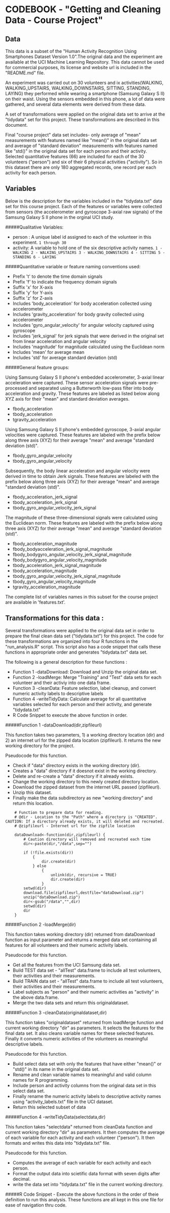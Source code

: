 # CODEBOOK - "Getting and Cleaning Data - Course Project"

## Data
This data is a subset of the "Human Activity Recognition Using Smartphones Dataset Version 1.0".The original data and the experiment are available at the UCI Machine Learning Repository. This data cannot be used for commercial purposes, its license and website url is included in the "README.md" file.

An experiment was carried out on 30 volunteers and ix activities(WALKING, WALKING_UPSTAIRS, WALKING_DOWNSTAIRS, SITTING, STANDING, LAYING) they performed while wearing a smartphone (Samsung Galaxy S II) on their waist. Using the sensors embedded in this phone, a lot of data were gathered, and several data elements were derived from these data. 

A set of transformations were applied on the original data set to arrive at the "tidydata" set for this project. These transformations are described in this document.

Final "course project" data set includes- only average of "mean" measurements with features named like "mean()" in the original data set and 
average of "standard deviation" measurements  with features named like "std()" in the original data set for each person and their activity.
Selected quantitative features (66) are included for each of the 30 volunteers ("person") and six of their 6 physical activities ("activity"). 
So in this dataset there are only 180 aggregated records, one record per each activity for each person. 

## Variables

Below is the description for the variables included in the "tidydata.txt" data set for this course project. Each of the features or variables were collected from sensors (the accelerometer and gyroscope 3-axial raw signals) of the Samsung Galaxy S II phone in the orginal UCI study.

#####Qualitative Variables:
* person : A unique label id assigned to each of the volunteer in this experiment.
		```
		1 through 30
		```
* activity: A variable to hold one of the six descriptive activity names.
		```
		1 - WALKING
		2 - WALKING_UPSTAIRS
		3 - WALKING_DOWNSTAIRS
		4 - SITTING
		5 - STANDING
		6 - LAYING
		```

#####Quantitative variable or feature naming conventions used:

* Prefix 't' to denote the time domain signals
* Prefix 'f' to indicate the frequency domain signals
* Suffix 'x' for X-axis
* Suffix 'y' for Y-axis
* Suffix 'z' for Z-axis
* Includes 'body_acceleration' for body acceleration collected using accelerometer
* Includes 'gravity_acceleration' for body gravity collected using accelerometer
* Includes 'gyro_angular_velocity' for angular velocity captured using gyroscope
* Includes 'jerk_signal' for jerk signals that were derived in the original set from linear acceleration and angular velocity
* Includes 'magnitude'  for magnitude calculated using the Euclidean norm 
* Includes 'mean' for average mean
* Includes 'std' for average standard deviation (std)

#####General feature groups:

Using Samsung Galaxy S II phone's embedded accelerometer, 3-axial linear acceleration were captured. These sensor acceleration signals were pre-processed and separated using a Butterworth low-pass filter into body acceleration and gravity. These features are labeled as listed below along XYZ axis for their "mean" and standard deviation averages. 

* fbody_acceleration
* tbody_acceleration
* tgravity_acceleration


Using Samsung Galaxy S II phone's embedded gyroscope, 3-axial angular velocities were captured. These features are labeled with the prefix below along three axis (XYZ) for their average "mean" and average "standard deviation (std)".

* fbody_gyro_angular_velocity
* tbody_gyro_angular_velocity


Subsequently, the body linear acceleration and angular velocity were derived in time to obtain Jerk signals. These features are labeled with the prefix below along three axis (XYZ) for their average "mean" and average "standard deviation (std)".

* fbody_acceleration_jerk_signal
* tbody_acceleration_jerk_signal
* tbody_gyro_angular_velocity_jerk_signal

The magnitude of these three-dimensional signals were calculated using the Euclidean norm. These features are labeled with the prefix below along three axis (XYZ) for their average "mean" and average "standard deviation (std)".

* fbody_acceleration_magnitude
* fbody_bodyacceleration_jerk_signal_magnitude
* fbody_bodygyro_angular_velocity_jerk_signal_magnitude
* fbody_bodygyro_angular_velocity_magnitude
* tbody_acceleration_jerk_signal_magnitude
* tbody_acceleration_magnitude
* tbody_gyro_angular_velocity_jerk_signal_magnitude
* tbody_gyro_angular_velocity_magnitude
* tgravity_acceleration_magnitude

The complete list of variables names in this subset for the course project are available in 'features.txt'.

## Transformations for this data : 
Several transformations were applied to the original data set in order to prepare the final clean data set ("tidydata.txt") for this project. The code for these transformations are organized into four R functions in the "run_analysis.R" script. This script also has a code snippet that calls these functions in appropriate order and generates "tidydata.txt" data set. 
	
The following is a general description for these functions :
	
* Function 1 -dataDownload: Download and Unzip the original data set.
* Function 2 -loadMerge: Merge "Training" and "Test" data sets for each volunteer and their activiy into one data frame.
* Function 3 -cleanData: Feature selection, label cleanup, and convert numeric activity labels to descriptive labels
* Function 4 -writeTidyData: Calculate average for all quantitative variables selected for each person and their activity, and generate "tidydata.txt"
* R Code Snippet to execute the above function in order.
	
#####Function 1 -dataDownload(dir,zipfileurl)

This function takes two parameters, 1) a working directory location (dir) and 2) an internet url for the zipped data location (zipfileurl). It returns the new working directory for the project.

Pseudocode for this function.
* Check if "data" directory exists in the working directory (dir).
* Creates a "data" directory if it doesnot exist in the working directory.
* Delete and re-create a "data" directory if it already exists.
* Change the working directory to this newly created directory location.
* Download the zipped dataset from the internet URL passed (zipfileurl).
* Unzip this dataset.
* Finally make the data subdirectory as new "working directory" and return this location.

```
    # Function to prepare data for reading.
    # @dir - Location to the "Path" where a directory is "CREATED". CAUTION: If a directory already exists, it will deleted and recreated.
    # @zipfileurl - Internet url for the zipfile location

    dataDownload<-function(dir,zipfileurl) {
		# Caution directory will removed and recreated each time
        dir<-paste(dir,"/data",sep="") 
		
        if (!file.exists(dir)) 
            {
                dir.create(dir) 
            } else  
                {
                    unlink(dir, recursive = TRUE)
                    dir.create(dir) 
                }
        setwd(dir)
        download.file(zipfileurl,destfile="dataDownload.zip")
        unzip("dataDownload.zip")
        dir<-gsub("/data","",dir)
        setwd(dir)
        dir
    }
```
    
#####Function 2 -loadMerge(dir)

This function takes working directory (dir) returned from dataDownload function as input parameter and returns a merged data set containing all features for all volunteers and their numeric activity labels.

Pseudocode for this function.
* Get all the features from the UCI Samsung data set. 
* Build TEST data set - "allTest" data.frame to include all test volunteers, their activities and their measurements. 
* Build TRAIN data set - "allTest" data.frame to include all test volunteers, their activities and their measurements.
* Label subjects as "person" and their numeric activities as "activity" in the above data.frame.
* Merge the two data sets and return this originaldataset.

#####Function 3 -cleanData(originaldataset,dir)

This function takes "originaldataset" returned from loadMerge function and current working directory "dir" as parameters. It selects the features for the final data set. It also cleans variable names for these selected features. Finally it converts numeric activities of the volunteers as meaningful descriptive labels.

Pseudocode for this function.
* Build select data set with only the features that have either "mean()" or "std()" in its name in the original data set.
* Rename and clean variable names to meaningful and valid column names for R programming.
* Include person and activity columns from the original data set in this select data set.
* Finally rename the numeric activity labels to descriptive activity names using "activity_labels.txt" file in the UCI dataset.
* Return this selected subset of data


#####Function 4 -writeTidyData(selectdata,dir)

This function takes "selectdata" returned from cleanData function and current working directory "dir" as parameters. It then computes the average of each variable for each activity and each volunteer ("person"). It then formats and writes this data into "tidydata.txt" file.

Pseudocode for this function.
* Computes the average of each variable for each activity and each person.
* Format the output data into scietific data format with seven digits after decimal.
* write the data set into "tidydata.txt" file in the current working directory. 

#####R Code Snippet - Execute the above functions in the order of theie definition to run this analysis. These functions are all kept in this one file for ease of navigation thru code.




    
    
    
    
    
